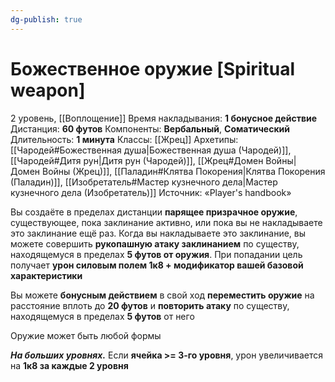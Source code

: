 ```yaml
---
dg-publish: true
---
```

# Божественное оружие [Spiritual weapon]
2 уровень, [[Воплощение]]
Время накладывания: **1 бонусное действие**
Дистанция: **60 футов**
Компоненты: **Вербальный**, **Соматический**
Длительность: **1 минута**
Классы: [[Жрец]]
Архетипы: [[Чародей#Божественная душа|Божественная душа (Чародей)]], [[Чародей#Дитя рун|Дитя рун (Чародей)]], [[Жрец#Домен Войны|Домен Войны (Жрец)]], [[Паладин#Клятва Покорения|Клятва Покорения (Паладин)]], [[Изобретатель#Мастер кузнечного дела|Мастер кузнечного дела (Изобретатель)]]
Источник: «Player's handbook»

Вы создаёте в пределах дистанции **парящее призрачное оружие**, существующее, пока заклинание активно, или пока вы не накладываете это заклинание ещё раз. Когда вы накладываете это заклинание, вы можете совершить **рукопашную атаку заклинанием** по существу, находящемуся в пределах **5 футов от оружия**. При попадании цель получает **урон силовым полем 1к8 + модификатор вашей базовой характеристики**

Вы можете **бонусным действием** в свой ход **переместить оружие** на расстояние вплоть до **20 футов** и **повторить атаку** по существу, находящемуся в пределах **5 футов** от него

Оружие может быть любой формы

**_На больших уровнях._** Если **ячейка >= 3-го уровня**, урон увеличивается на **1к8 за каждые 2 уровня**